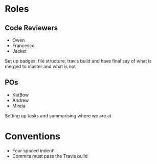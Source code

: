 # Roles

## Code Reviewers

* Owen
* Francesco
* Jacket

Set up badges, file structure, travis build and have final say of what is merged to master and what is not

## POs

* KatBow
* Andrew
* Mireia

Setting up tasks and summarising where we are at

# Conventions

* Four spaced indent!
* Commits must pass the Travis build
